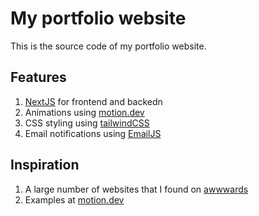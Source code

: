 # My portfolio website

This is the source code of my portfolio website.

## Features

1. [NextJS](nextjs.org/) for frontend and backedn
2. Animations using [motion.dev](https://motion.dev/)
3. CSS styling using [tailwindCSS](https://tailwindcss.com/)
4. Email notifications using [EmailJS](https://www.emailjs.com/)

## Inspiration

1. A large number of websites that I found on [awwwards](www.awwwards.com/)
2. Examples at [motion.dev](https://examples.motion.dev/)
